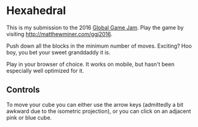 # Hexahedral

This is my submission to the 2016 [Global Game Jam](http://globalgamejam.org/).
Play the game by visiting http://matthewminer.com/ggj2016.

Push down all the blocks in the minimum number of moves. Exciting? Hoo boy, you
bet your sweet granddaddy it is.

Play in your browser of choice. It works on mobile, but hasn't been especially
well optimized for it.


## Controls

To move your cube you can either use the arrow keys (admittedly a bit awkward
due to the isometric projection), or you can click on an adjacent pink or
blue cube.
